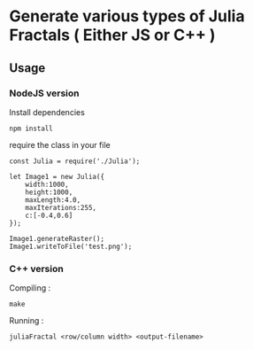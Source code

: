 # Generate various types of Julia Fractals ( Either JS or C++ )

## Usage

### NodeJS version
Install dependencies

    npm install

require the class in your file

	const Julia = require('./Julia');

	let Image1 = new Julia({
		width:1000,
		height:1000,
		maxLength:4.0,
		maxIterations:255,
		c:[-0.4,0.6]
	});

	Image1.generateRaster();
	Image1.writeToFile('test.png');

### C++ version
Compiling :

	make

Running :

	juliaFractal <row/column width> <output-filename>

